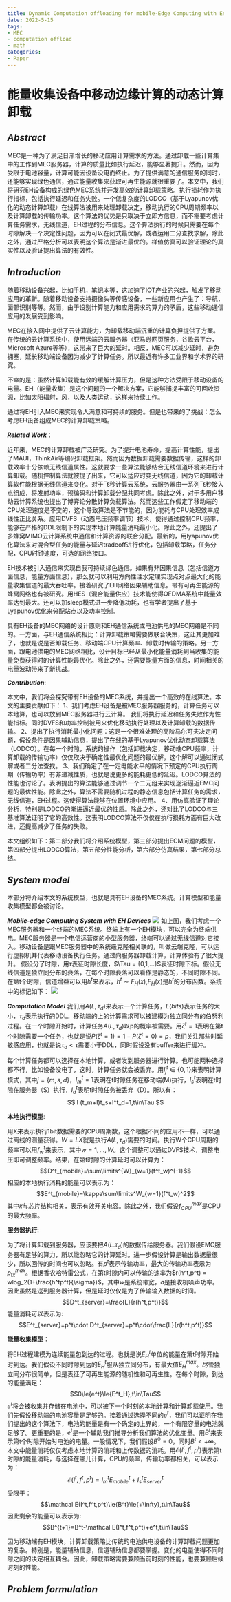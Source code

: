 ```yaml
---
title: Dynamic Computation offloading for mobile-Edge Computing with Energy Havesting Devices
date: 2022-5-15
tags:
- MEC
- computation offload
- math
categories:
- Paper
---
```

# 能量收集设备中移动边缘计算的动态计算卸载

## _Abstract_
MEC是一种为了满足日渐增长的移动应用计算需求的方法。通过卸载一些计算集中的工作到MEC服务器，计算的质量比如执行延迟，能够显著提升。然而，因为受限于电池容量，计算可能因设备没电而终止。为了提供满意的通信服务的同时，还能够实现绿色通信，通过能量收集来获取可再生能源就很重要了。本文中，我们将研究EH设备构成的绿色MEC系统并开发高效的计算卸载策略。执行损耗作为执行指标，包括执行延迟和任务失败。一个低复杂度的LODCO（基于Lyapunov优化的动态计算卸载）在线算法被用来处理卸载决定，移动执行的CPU周期频率以及计算卸载的传输功率。这个算法的优势是只取决于立即方信息，而不需要考虑计算任务需求，无线信道，EH过程的分布信息。这个算法执行的时候只需要在每个时隙解决一个决定性问题，因为可以在闭式最优解，或者运用二分查找求解，除此之外，通过严格分析可以表明这个算法是渐进最优的。样值仿真可以验证理论的真实性以及验证提出算法的有效性。

## _Introduction_
随着移动设备兴起，比如手机，笔记本等，这加速了IOT产业的兴起，触发了移动应用的革新。随着移动设备支持摄像头等传感设备，一些新应用也产生了：导航，面部识别等等。然而，由于设别计算能力和应用需求的算力的矛盾，这些移动通信应用的发展受到影响。

MEC在接入网中提供了云计算能力，为卸载移动端沉重的计算负担提供了方案。在传统的云计算系统中，使用远端的云服务器（亚马逊网页服务，谷歌云平台，Microsoft Azure等等），这带来了巨大的延时。相反，MEC可以减少延时，避免拥塞，延长移动端设备因为减少了计算任务。所以最近有许多工业界和学术界的研究。

不幸的是：虽然计算卸载能有效的缓解计算压力，但是这种方法受限于移动设备的电量。EH（能量收集）是这个问题的一个解决方案，它能够捕捉丰富的可回收资源，比如太阳辐射，风，以及人类运动，这样来持续工作。

通过将EH引入MEC来实现令人满意和可持续的服务。但是也带来的了挑战：怎么考虑EH设备组成MEC的计算卸载策略。

_**Related Work**_：

近年来，MEC的计算卸载被广泛研究。为了提升电池寿命，提高计算性能，提出了MAUI，ThinkAir等编码卸载框架。然而因为数据卸载需要数据传输，这样的卸载效率十分依赖无线信道属性。这就要求一些算法能够结合无线信道环境来进行计算卸载。随机控制算法就被提了出来，它可以适应时变无线信道，因为它的卸载计算软件能根据无线信道来变化。对于飞秒计算云系统，云服务器由一系列飞秒接入点组成，将发射功率，预编码和计算卸载分配共同考虑。除此之外，对于多用户移动云计算系统也提出了博弈论分散计算负载算法。然而这些工作假定了移动端的CPU处理速度是不变的，这个导致算法是不节能的，因为能耗与CPU处理效率成线性正比关系。应用DVFS（动态电压频率调节）技术，使得通过控制CPU频率，能够在严格的DDL限制下的实现本地计算能量消耗最小化。除此之外，还提出了多蜂窝MIMO云计算系统中通信和计算资源的联合分配。最新的，用lyapunov优化算法来对混合型任务的能量与延迟tradeoff进行优化，包括卸载策略，任务分配，CPU时钟速度，可选的网络接口。

EH技术被引入通信来实现自我可持续绿色通信。如果有非因果信息（包括信道方面信息，能量方面信息），那么就可以利用方向性注水定理实现点对点最大化的能量收集信道的最大吞吐率。接着研究了EH网络因果辅助信息。带有可再生能源的蜂窝网络也有被研究。用HES（混合能量供应）技术能使得OFDMA系统中能量效率达到最大。还可以加sleep模式进一步降低功耗，也有学者提出了基于Lyapunov优化来分配站点以及功率控制。

具有EH设备的MEC网络的设计原则和EH通信系统或电池供电的MEC网络是不同的。一方面，与EH通信系统相比：计算卸载策略需要做联合决策，这让其更加难了，也就是说是否卸载任务、移动端CPU计算频率、卸载时传输的策略。另一方面，跟电池供电的MEC网络相比，设计目标已经从最小化能量消耗到当收集的能量免费获得时的计算性能最优化。除此之外，还需要能量方面的信息，时间相关的电量波动带来了新挑战。

_**Contribution**_:

本文中，我们将会探究带有EH设备的MEC系统，并提出一个高效的在线算法。本文的主要贡献如下：
1、我们考虑EH设备是被MEC服务器服务的，计算任务可以本地算，也可以放到MEC服务器进行云计算。
我们将执行延迟和任务失败作为性能指标。同时DVFS和功率控制被用来优化移动执行处理以及计算卸载的数据传输。
2、提出了执行消耗最小化问题：这是一个很难处理的高阶马尔可夫决定问题，假设条件是因果辅助信息，提出了在线的基于Lyapunov优化动态卸载算法（LODCO）。在每一个时隙，系统的操作（包括卸载决定，移动端CPU频率，计算卸载的传输功率）仅仅取决于确定性最优化问题的最优解，这个解可以通过闭式解或者二分法查找。
3、我们确定了在一定电能水平的情况下预定的CPU执行周期（传输功率）有非递减性质，也就是说更多的能耗更低的延迟。LODCO算法的性能也讨论了。表明提出的算法能够通过调节一个二元组来实现逐渐逼近EMC问题的最优性能。除此之外，算法不需要随机过程的静态信息包括计算任务的需求，无线信道，EH过程。这使得算法能够在位置环境中应用。
4、用仿真验证了理论分析，特别是LODCO的渐进逼近最优的性质。除此之外，还对比了LODCO与三基准算法证明了它的高效性。这表明LODCO算法不仅仅在执行损耗方面有巨大改进，还提高减少了任务的失败。

本文组织如下：第二部分我们将介绍系统模型，第三部分提出ECM问题的模型，第四部分提出LODCO算法，第五部分性能分析，第六部分仿真结果，第七部分总结。

## _System model_
本部分将介绍本文的系统模型，也就是具有EH设备的MEC系统。计算模型和能量收集模型都会被讨论。

_**Mobile-edge Computing System with EH Devices**_
<a href="https://sm.ms/image/kFwuG5VxS1ciR3o" target="_blank"><img src="https://s2.loli.net/2022/05/18/kFwuG5VxS1ciR3o.jpg" ></a>
如上图，我们考虑一个MEC服务器和一个终端的MEC系统。终端上有一个EH模块，可以完全为终端供电。MEC服务器是一个电信运营商的小型服务器，终端可以通过无线信道对它接入。移动设备是跟MEC服务器中的系统级克隆相关联的，叫做云端克隆，可以运行虚拟机并代表移动设备执行任务。通过向服务器卸载计算，计算体验有了很大提升。
假设分了时隙，用$\tau$表征时隙长度，$\Tau = {0,1,...}$表征时隙下标。假设无线信道是独立同分布的衰落，在每个时隙衰落可以看作是静态的，不同时隙不同。在第t个时隙，信道增益可以用$h^t$来表示，$h^t \sim F_H(x)$,$F_H(x)$是$h^t$的分布函数。系统中的标记如下：
<a href="https://sm.ms/image/RSChd7feK4VXEWt" target="_blank"><img src="https://s2.loli.net/2022/05/18/RSChd7feK4VXEWt.jpg" ></a>

_**Computation Model**_
我们用$A(L,\tau_d)$来表示一个计算任务，$L (bits)$表示任务的大小，$\tau_d$表示执行的DDL。移动端的上的计算需求可以被建模为独立同分布的伯努利过程。在一个时隙开始时，计算任务$A(L,\tau_d)$以p的概率被需要。用$\zeta^t = 1$表明在第t个时隙需要一个任务，也就是说$P(\zeta^t = 1) = 1-P(\zeta^t = 0) = p$，我们关注那些时延敏感应用，也就是说$\tau_d < \tau$需要小于DDL，同时假设没有buffer来进行缓冲。

每个计算任务都可以选择在本地计算，或者发到服务器进行计算。也可能两种选择都不行，比如设备没电了，这时，计算任务就会被丢弃。用$I_j^t \in \{0,1\}$来表明计算模式，其中$j = \{m,s,d\}$，$I^t_m = 1$表明在t时隙任务在移动端(M)执行，$I^t_s$表明在t时隙在服务器（S）执行，$I^t_d$表明t时隙任务被丢弃（D）。所以有：
$$ I  (t_m+I)t_s+I^t_d=1,t\in\Tau	$$

**本地执行模型**:

用X来表示执行1bit数据需要的CPU周期数，这个根据不同的应用不一样，可以通过离线的测量获得。$W = LX$就是执行$A(L,\tau_d)$需要的时间。执行W个CPU周期的频率可以用$f^t_w$来表示，其中$w = 1,...,W$。这个调整可以通过DVFS技术，调整电压即可调整频率。结果，在第t时隙的计算延时可以计算为：
$$D^t_{mobile}=\sum\limits^{W}_{w=1}(f^t_w)^{-1}$$
相应的本地执行消耗的能量可以表示为：
$$E^t_{mobile}=\kappa\sum\limits^W_{w=1}(f^t_w)^2$$
其中$\kappa$与芯片结构相关，表示有效开关电容。除此之外，我们假设$f^{max}_{CPU}$是CPU的最大频率。

**服务器执行**:

为了将计算卸载到服务器，应该要把$A(L.\tau_d)$的数据传给服务器。我们假设EMC服务器有足够的算力，所以能忽略它的计算延时。进一步假设计算是输出数据量很少，所以回传的时间也可以忽略。有$p^t$表示传输功率，最大的传输功率表示为$p^{max}_{tx}$。根据香农哈特雷公式，在第t时隙内可以传输的速率为$r(h^t,p^t) = wlog_2(1+\frac{h^tp^t}{\sigma})$，其中$w$是系统带宽，$\sigma$是接收机噪声功率。因此虽然是送到服务器计算，但是延时仅仅是为了传输输入数据的时间。
$$D^t_{server}=\frac{L}{r(h^t,p^t)}$$
能量消耗可以表示为:
$$E^t_{server}=p^t\cdot D^t_{server}=p^t\cdot\frac{L}{r(h^t,p^t)}$$

**能量收集模型**：

将EH过程建模为连续能量包到达的过程。也就是说$E^t_H$单位的能量在第t时隙开始时到达。我们假设不同时隙到达的$E^t_H$服从独立同分布，有最大值$E^{max}_H$。尽管独立同分布很简单，但是表征了可再生能源的随机性和可再生性。在每个时隙，到达的能量满足：
$$0\le{e^t}\le{E^t_H},t\in\Tau$$
$e^t$将会被收集并存储在电池中，可以被下一个时刻的本地计算和计算卸载使用。我们先假设移动端的电池容量是足够的。接着通过选择不同的$e^t$，我们可以证明在我们提出的这个算法下，电池的能量是有一个确定的上界的，一个有限容量的电池就足够了。更重要的是，$e^t$是一个辅助我们推导分析我们算法的优化变量。用$B^t$来表示第t个时隙开始时电池的电量。一般情况下，我们假设$B^0 = 0$，同时$B^t < +\infty$。本文中能量消耗仅仅考虑本地计算的消耗和上传数据的消耗。用$\mathcal E(I^t,f^t,p^t)$表示第t时隙的能量消耗，与选择在哪儿计算，CPU的频率，传输功率都相关，可以表示为：
$$\mathcal E(I^t,f^t,p^t)=I^t_mE^t_{mobile}+I^t_sE^t_{server}$$
受限于：
$$\mathcal E(I^t,f^t,p^t)\le{B^t}\le{+\infty},t\in\Tau$$
因此剩余的能量可以表示为:
$$B^{t+1}=B^t-\mathcal E(I^t,f^t,p^t)+e^t,t\in\Tau$$

因为移动端有EH模块，计算卸载策略比传统的电池供电设备的计算卸载问题更加的复杂。特别是，能量辅助信息，信道辅助信息都要掌握。变化的电量使得不同时隙之间的决定相互耦合。因此，卸载策略需要兼顾当前时刻的性能，也要兼顾后续时刻的性能。

## _Problem formulation_
